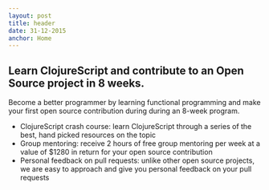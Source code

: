 ```yaml
---
layout: post
title: header
date: 31-12-2015
anchor: Home
---
```

## Learn ClojureScript and contribute to an Open Source project in 8 weeks. 

Become a better programmer by learning functional programming and make your first open source contribution during during an 8-week program. 

- ClojureScript crash course: learn ClojureScript through a series of the best, hand picked resources on the topic
- Group mentoring: receive 2 hours of free group mentoring per week at a value of $1280 in return for your open source contribution
- Personal feedback on pull requests: unlike other open source projects, we are easy to approach and give you personal feedback on your pull requests